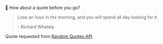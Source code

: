 📣 How about a quote before you go?

> Lose an hour in the morning, and you will spend all day looking for it.
>
> <p>- Richard Whately</p>

Quote requested from [Random Quotes API](https://github.com/lukePeavey/quotable)
